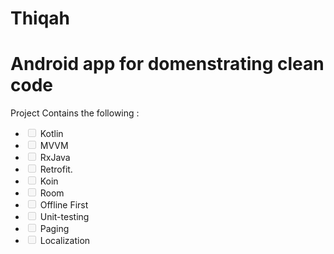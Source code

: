 # Thiqah

# Android app for domenstrating clean code 
<p>Project Contains the following :</p> 
 <ul class="contains-task-list">
 <li class="task-list-item"><input type="checkbox" id="" disabled="" class="task-list-item-checkbox"> Kotlin</li>
 <li class="task-list-item"><input type="checkbox" id="" disabled="" class="task-list-item-checkbox"> MVVM</li> 
 <li class="task-list-item"><input type="checkbox" id="" disabled="" class="task-list-item-checkbox"> RxJava</li> 
 <li class="task-list-item"><input type="checkbox" id="" disabled="" class="task-list-item-checkbox"> Retrofit.</li>
 <li class="task-list-item"><input type="checkbox" id="" disabled="" class="task-list-item-checkbox"> Koin</li>
 <li class="task-list-item"><input type="checkbox" id="" disabled="" class="task-list-item-checkbox"> Room</li>
 <li class="task-list-item"><input type="checkbox" id="" disabled="" class="task-list-item-checkbox"> Offline First</li> 
 <li class="task-list-item"><input type="checkbox" id="" disabled="" class="task-list-item-checkbox"> Unit-testing</li>  
 <li class="task-list-item"><input type="checkbox" id="" disabled="" class="task-list-item-checkbox"> Paging </li>
 <li class="task-list-item"><input type="checkbox" id="" disabled="" class="task-list-item-checkbox"> Localization </li></ul>
 
 
